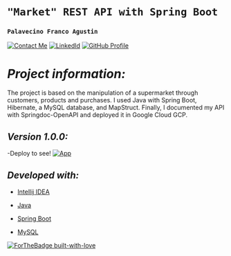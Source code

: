 # **`"Market" REST API with Spring Boot`**
### **`Palavecino Franco Agustin`**
<!-- tu email -->
[![Contact Me](https://img.shields.io/badge/Email-informational?style=for-the-badge&logo=Mail.Ru&logoColor=fff&color=red)](mailto:francopalavecinoagus@gmail.com)<!-- tu linkedIn acá abajo -->
[![LinkedId](https://img.shields.io/badge/LinkedIn-informational?style=for-the-badge&logo=linkedin&logoColor=fff&color=blue)](https://www.linkedin.com/in/franco-palavecino-a9b567240/)<!-- Tu GitHub acá abajo --> 
[![GitHub Profile](https://img.shields.io/badge/GitHub-informational?style=for-the-badge&logo=GitHub&logoColor=fff&color=23272d)](https://github.com/palavecinofranco)

# *Project information:*

The project is based on the manipulation of a supermarket through customers, products and purchases. I used Java with Spring Boot, Hibernate, a MySQL database, and MapStruct. Finally, I documented my API with Springdoc-OpenAPI and deployed it in Google Cloud GCP.
## *Version 1.0.0:*

-Deploy to see! [![App](https://img.shields.io/badge/App-informational?style=for-the-badge&logo=github&logoColor=fff&color=23272d)](https://springgcp-386201.rj.r.appspot.com/palavecinofranco-market/api/swagger-ui/index.html)


## *Developed with:*

- [Intellij IDEA](https://www.jetbrains.com/es-es/idea/)
- [Java](https://www.java.com/es/)
- [Spring Boot](https://spring.io/projects/spring-boot)
- [MySQL](https://www.mysql.com/)

  <!-- Hecho con amor -->
[![ForTheBadge built-with-love](http://ForTheBadge.com/images/badges/built-with-love.svg)](https://GitHub.com/palavecinofranco)